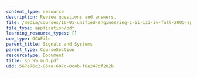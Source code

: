 ```yaml
---
content_type: resource
description: Review questions and answers.
file: /media/courses/16-01-unified-engineering-i-ii-iii-iv-fall-2005-spring-2006/567e76c285aa607c8c4bf8e247df202b_sp_S5_mud.pdf
file_type: application/pdf
learning_resource_types: []
ocw_type: OCWFile
parent_title: Signals and Systems
parent_type: CourseSection
resourcetype: Document
title: sp_S5_mud.pdf
uid: 567e76c2-85aa-607c-8c4b-f8e247df202b
---
```

